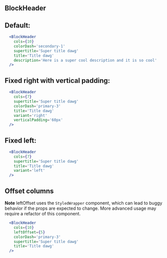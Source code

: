 ## BlockHeader
## Default:
```jsx
  <BlockHeader
    cols={10}
    colorDash='secondary-1'
    supertitle='Super title dawg'
    title='Title dawg'
    description='Here is a super cool description and it is so cool'
  />
```

## Fixed right with vertical padding:
```jsx
  <BlockHeader
    cols={7}
    supertitle='Super title dawg'
    colorDash='primary-3'
    title='Title dawg'
    variant='right'
    verticalPadding='60px'
  />
```

## Fixed left:
```jsx
  <BlockHeader
    cols={7}
    supertitle='Super title dawg'
    title='Title dawg'
    variant='left'
  />
```

## Offset columns
**Note** leftOffset uses the `StyledWrapper` component, which can lead to buggy behavior
if the props are expected to change. More advanced usage may require a refactor of this component.
```jsx
  <BlockHeader
    cols={10}
    leftOffset={5}
    colorDash='primary-3'
    supertitle='Super title dawg'
    title='Title dawg'
  />
```
